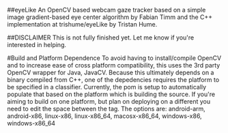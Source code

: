 ##eyeLike
An OpenCV based webcam gaze tracker based on a simple image gradient-based eye center algorithm by Fabian Timm and the C++ implementation at trishume/eyeLike by Tristan Hume. 

##DISCLAIMER
This is not fully finished yet. Let me know if you're interested in helping.

#Build and Platform Dependence
To avoid having to install/compile OpenCV and to increase ease of cross platform compatibility, this uses the 3rd party OpenCV wrapper for Java, JavaCV. Because this ultimately depends on a binary compiled from C++, one of the depedencies requires the platform to be specified in a classifier. Currently, the pom is setup to automatically populate that based on the platform which is building the source. If you're aiming to build on one platform, but plan on deploying on a different you need to edit the space between the <classifier></classifier> tag. The options are: android-arm, android-x86, linux-x86, linux-x86_64, macosx-x86_64, windows-x86, windows-x86_64
